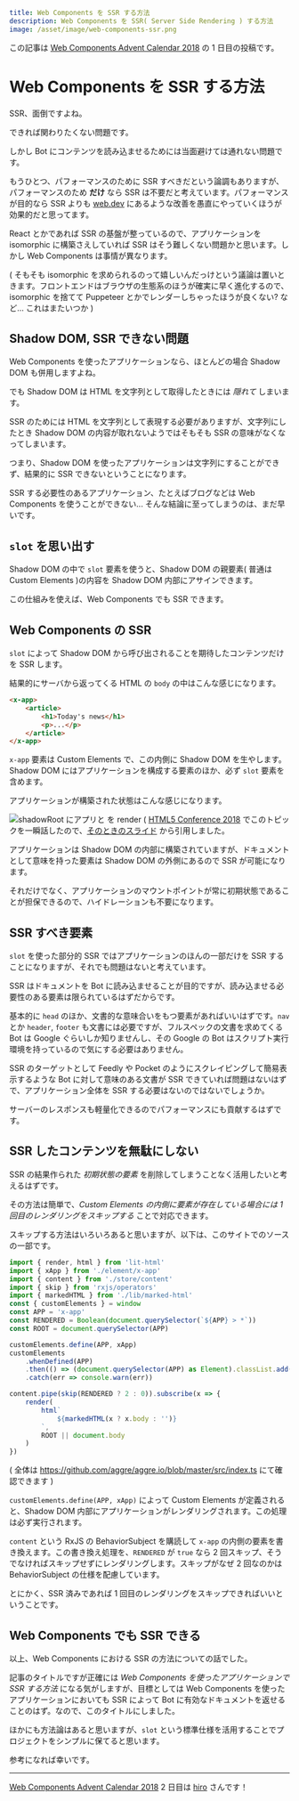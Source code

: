 ```yml
title: Web Components を SSR する方法
description: Web Components を SSR( Server Side Rendering ) する方法
image: /asset/image/web-components-ssr.png
```

この記事は [Web Components Advent Calendar 2018](https://qiita.com/advent-calendar/2018/web-components) の 1 日目の投稿です。

# Web Components を SSR する方法

SSR、面倒ですよね。

できれば関わりたくない問題です。

しかし Bot にコンテンツを読み込ませるためには当面避けては通れない問題です。

もうひとつ、パフォーマンスのために SSR すべきだという論調もありますが、パフォーマンスのため **だけ** なら SSR は不要だと考えています。パフォーマンスが目的なら SSR よりも [web.dev](https://web.dev/fast) にあるような改善を愚直にやっていくほうが効果的だと思ってます。

React とかであれば SSR の基盤が整っているので、アプリケーションを isomorphic に構築さえしていれば SSR はそう難しくない問題かと思います。しかし Web Components は事情が異なります。

( そもそも isomorphic を求められるのって嬉しいんだっけという議論は置いときます。フロントエンドはブラウザの生態系のほうが確実に早く進化するので、isomorphic を捨てて Puppeteer とかでレンダーしちゃったほうが良くない? など... これはまたいつか )

## Shadow DOM, SSR できない問題

Web Components を使ったアプリケーションなら、ほとんどの場合 Shadow DOM も併用しますよね。

でも Shadow DOM は HTML を文字列として取得したときには _隠れて_ しまいます。

SSR のためには HTML を文字列として表現する必要がありますが、文字列にしたとき Shadow DOM の内容が取れないようではそもそも SSR の意味がなくなってしまいます。

つまり、Shadow DOM を使ったアプリケーションは文字列にすることができず、結果的に SSR できないということになります。

SSR する必要性のあるアプリケーション、たとえばブログなどは Web Components を使うことができない... そんな結論に至ってしまうのは、まだ早いです。

## `slot` を思い出す

Shadow DOM の中で `slot` 要素を使うと、Shadow DOM の親要素( 普通は Custom Elements )の内容を Shadow DOM 内部にアサインできます。

この仕組みを使えば、Web Components でも SSR できます。

## Web Components の SSR

`slot` によって Shadow DOM から呼び出されることを期待したコンテンツだけを SSR します。

結果的にサーバから返ってくる HTML の `body` の中はこんな感じになります。

```html
<x-app>
	<article>
		<h1>Today's news</h1>
		<p>...</p>
	</article>
</x-app>
```

`x-app` 要素は Custom Elements で、この内側に Shadow DOM を生やします。Shadow DOM にはアプリケーションを構成する要素のほか、必ず `slot` 要素を含めます。

アプリケーションが構築された状態はこんな感じになります。

![shadowRoot にアプリと <slot> を render](/asset/image/web-components-ssr.png) ( [HTML5 Conference 2018](https://events.html5j.org/conference/2018/11/) でこのトピックを一瞬話したので、[そのときのスライド](https://speakerdeck.com/aggre/realistic-web-components) から引用しました。

アプリケーションは Shadow DOM の内部に構築されていますが、ドキュメントとして意味を持った要素は Shadow DOM の外側にあるので SSR が可能になります。

それだけでなく、アプリケーションのマウントポイントが常に初期状態であることが担保できるので、ハイドレーションも不要になります。

## SSR すべき要素

`slot` を使った部分的 SSR ではアプリケーションのほんの一部だけを SSR することになりますが、それでも問題はないと考えています。

SSR はドキュメントを Bot に読み込ませることが目的ですが、読み込ませる必要性のある要素は限られているはずだからです。

基本的に `head` のほか、文書的な意味合いをもつ要素があればいいはずです。`nav` とか `header`, `footer` も文書には必要ですが、フルスペックの文書を求めてくる Bot は Google ぐらいしか知りませんし、その Google の Bot はスクリプト実行環境を持っているので気にする必要はありません。

SSR のターゲットとして Feedly や Pocket のようにスクレイピングして簡易表示するような Bot に対して意味のある文書が SSR できていれば問題はないはずで、アプリケーション全体を SSR する必要はないのではないでしょうか。

サーバーのレスポンスも軽量化できるのでパフォーマンスにも貢献するはずです。

## SSR したコンテンツを無駄にしない

SSR の結果作られた _初期状態の要素_ を削除してしまうことなく活用したいと考えるはずです。

その方法は簡単で、_Custom Elements の内側に要素が存在している場合には 1 回目のレンダリングをスキップする_ ことで対応できます。

スキップする方法はいろいろあると思いますが、以下は、このサイトでのソースの一部です。

```ts
import { render, html } from 'lit-html'
import { xApp } from './element/x-app'
import { content } from './store/content'
import { skip } from 'rxjs/operators'
import { markedHTML } from './lib/marked-html'
const { customElements } = window
const APP = 'x-app'
const RENDERED = Boolean(document.querySelector(`${APP} > *`))
const ROOT = document.querySelector(APP)

customElements.define(APP, xApp)
customElements
	.whenDefined(APP)
	.then(() => (document.querySelector(APP) as Element).classList.add('show'))
	.catch(err => console.warn(err))

content.pipe(skip(RENDERED ? 2 : 0)).subscribe(x => {
	render(
		html`
			${markedHTML(x ? x.body : '')}
		`,
		ROOT || document.body
	)
})
```

( 全体は https://github.com/aggre/aggre.io/blob/master/src/index.ts にて確認できます )

`customElements.define(APP, xApp)` によって Custom Elements が定義されると、Shadow DOM 内部にアプリケーションがレンダリングされます。この処理は必ず実行されます。

`content` という RxJS の BehaviorSubject を購読して `x-app` の内側の要素を書き換えます。この書き換え処理を、`RENDERED` が `true` なら 2 回スキップ、そうでなければスキップせずにレンダリングします。スキップがなぜ 2 回なのかは BehaviorSubject の仕様を配慮しています。

とにかく、SSR 済みであれば 1 回目のレンダリングをスキップできればいいということです。

## Web Components でも SSR できる

以上、Web Components における SSR の方法についての話でした。

記事のタイトルですが正確には _Web Components を使ったアプリケーションで SSR する方法_ になる気がしますが、目標としては Web Components を使ったアプリケーションにおいても SSR によって Bot に有効なドキュメントを返せることのはず。なので、このタイトルにしました。

ほかにも方法論はあると思いますが、`slot` という標準仕様を活用することでプロジェクトをシンプルに保てると思います。

参考になれば幸いです。

---

[Web Components Advent Calendar 2018](https://qiita.com/advent-calendar/2018/web-components) 2 日目は [hiro](https://twitter.com/hirodeath) さんです！

